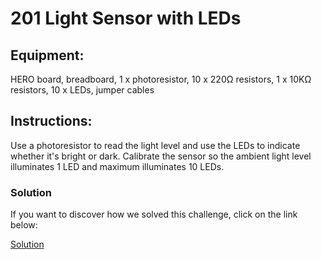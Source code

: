 # 201 Light Sensor with LEDs

## Equipment:

HERO board, breadboard, 1 x photoresistor, 10 x 220Ω resistors, 1 x 10KΩ resistors, 10 x LEDs, jumper cables

## Instructions:

Use a photoresistor to read the light level and use the LEDs to indicate whether it's bright or dark. 
Calibrate the sensor so the ambient light level illuminates 1 LED and maximum illuminates 10 LEDs. 

### Solution

If you want to discover how we solved this challenge, click on the link below:

[Solution](Solution.md) <br>
